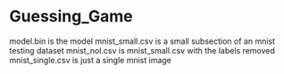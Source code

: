 # Guessing_Game
model.bin is the model
mnist_small.csv is a small subsection of an mnist testing dataset
mnist_nol.csv is mnist_small.csv with the labels removed
mnist_single.csv is just a single mnist image